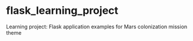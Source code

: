 # flask_learning_project
Learning project: Flask application examples for Mars colonization mission theme
